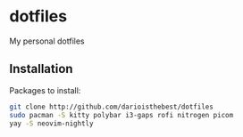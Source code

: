 # dotfiles
My personal dotfiles

## Installation
Packages to install:
```sh
git clone http://github.com/darioisthebest/dotfiles
sudo pacman -S kitty polybar i3-gaps rofi nitrogen picom
yay -S neovim-nightly
```
